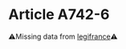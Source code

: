 # Article A742-6

⚠️Missing data from [legifrance](https://www.legifrance.gouv.fr/codes/article_lc/LEGIARTI000020162485)⚠️